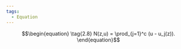 ```yaml
---
tags:
  - Equation
---
```

$$\begin{equation}
    \tag{2.8}
    N(z,u) =  \prod_{j=1}^c (u - u_j(z)).
  \end{equation}$$